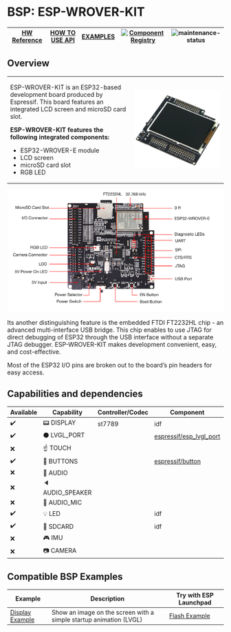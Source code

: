 # BSP: ESP-WROVER-KIT

| [HW Reference](https://www.espressif.com/en/products/hardware/esp-wrover-kit/overview) | [HOW TO USE API](API.md) | [EXAMPLES](#compatible-bsp-examples) | [![Component Registry](https://components.espressif.com/components/espressif/esp_wrover_kit/badge.svg)](https://components.espressif.com/components/espressif/esp_wrover_kit) | ![maintenance-status](https://img.shields.io/badge/maintenance-actively--developed-brightgreen.svg) |
| --- | --- | --- | --- | -- |

## Overview

<table>
<tr><td>

ESP-WROVER-KIT is an ESP32-based development board produced by Espressif. This board features an integrated LCD screen and microSD card slot.

**ESP-WROVER-KIT features the following integrated components:**
* ESP32-WROVER-E module
* LCD screen
* microSD card slot
* RGB LED

</td><td width="200">
  <img src="doc/esp_wrover_kit.webp">
</td></tr>
</table>

![](doc/esp-wrover-kit-v4.1-layout-front.png)


Its another distinguishing feature is the embedded FTDI FT2232HL chip - an advanced multi-interface USB bridge. This chip enables to use JTAG for direct debugging of ESP32 through the USB interface without a separate JTAG debugger. ESP-WROVER-KIT makes development convenient, easy, and cost-effective.

Most of the ESP32 I/O pins are broken out to the board’s pin headers for easy access.

## Capabilities and dependencies

<div align="center">
<!-- START_DEPENDENCIES -->

|     Available    |       Capability       |Controller/Codec|                                           Component                                          |Version|
|------------------|------------------------|----------------|----------------------------------------------------------------------------------------------|-------|
|:heavy_check_mark:|     :pager: DISPLAY    |     st7789     |                                              idf                                             |>=4.4.5|
|:heavy_check_mark:|:black_circle: LVGL_PORT|                |[espressif/esp_lvgl_port](https://components.espressif.com/components/espressif/esp_lvgl_port)|   ^2  |
|        :x:       |    :point_up: TOUCH    |                |                                                                                              |       |
|:heavy_check_mark:| :radio_button: BUTTONS |                |       [espressif/button](https://components.espressif.com/components/espressif/button)       |   ^4  |
|        :x:       |  :musical_note: AUDIO  |                |                                                                                              |       |
|        :x:       | :speaker: AUDIO_SPEAKER|                |                                                                                              |       |
|        :x:       | :microphone: AUDIO_MIC |                |                                                                                              |       |
|:heavy_check_mark:|       :bulb: LED       |                |                                              idf                                             |>=4.4.5|
|:heavy_check_mark:|  :floppy_disk: SDCARD  |                |                                              idf                                             |>=4.4.5|
|        :x:       |    :video_game: IMU    |                |                                                                                              |       |
|        :x:       |     :camera: CAMERA    |                |                                                                                              |       |

<!-- END_DEPENDENCIES -->
</div>

## Compatible BSP Examples

<div align="center">
<!-- START_EXAMPLES -->

| Example | Description | Try with ESP Launchpad |
| ------- | ----------- | ---------------------- |
| [Display Example](https://github.com/espressif/esp-bsp/tree/master/examples/display) | Show an image on the screen with a simple startup animation (LVGL) | [Flash Example](https://espressif.github.io/esp-launchpad/?flashConfigURL=https://espressif.github.io/esp-bsp/config.toml&app=display-) |

<!-- END_EXAMPLES -->
</div>

<!-- START_BENCHMARK -->
<!-- END_BENCHMARK -->
